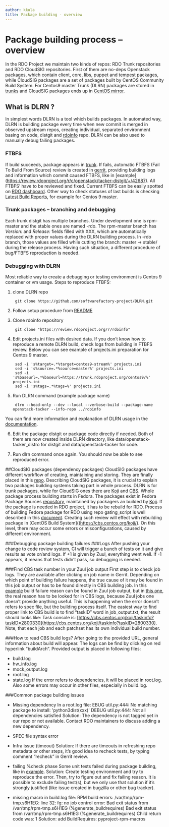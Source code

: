```yaml
---
author: kkula 
title: Package building - overview 
---
```


# Package building process – overview

In the RDO Project we maintain two kinds of repos: RDO Trunk repositories and RDO CloudSIG repositories.
First of them are no-deps Openstack packages, which contain client, core, libs, puppet and tempest packages, while
CloudSIG packages are a set of packages built by CentOS Community Build System.
For Centos9 master Trunk (DLRN) packages are stored in [trunks](https://trunk.rdoproject.org/centos9-master/) and
CloudSIG packages ends up in [CentOS mirror](http://mirror.stream.centos.org/SIGs/9-stream/cloud/x86_64/).

## What is DLRN ?
In simplest words DLRN is a tool which builds packages. In automated way, DLRN is building package every time when new
commit is merged in observed upstream repos, creating individual, separated environment basing on code, distgit and
[rdoinfo](https://review.rdoproject.org/r/q/project:rdoinfo) repo. DLRN can be also used to manually debug failing
packages.

### FTBFS
If build succeeds, package appears in [trunk]( https://trunk.rdoproject.org/). If fails, automatic
FTBFS (Fail To Build From Source) review is created in [gerrit](https://review.rdoproject.org/r/), providing building
logs and information which commit caused FTBFS, like in [example] (https://review.rdoproject.org/r/c/openstack/tacker-distgit/+/42687).
All FTBFS’ have to be reviewed and fixed. Current FTBFS can be easily spotted on [RDO dashboard](https://dashboards.rdoproject.org/rdo-dev).
Other way to check statuses of last builds is checking [Latest Build Reports](https://trunk.rdoproject.org/centos9-master/report.html), for example for Centos 9 master.

### Trunk packages – branching and debugging
Each trunk distgit has multiple branches. Under development one is rpm-master and the stable ones are named
<release>-rdo. The rpm-master branch has *Version:* and *Release:* fields filled with XXX, which are automatically
replaced with proper values during the DLRN building process. In <release>-rdo branch, those values are filled while
cutting the branch:  master -> stable/<release> during the release process. 
Having such situation, a different procedure of bug/FTBFS reproduction is needed.

### Debugging with DLRN
Most reliable way to create a debugging or testing environment is Centos 9 container or vm usage.
Steps to reproduce FTBFS:

1. clone DLRN repo

        git clone https://github.com/softwarefactory-project/DLRN.git

2. Follow setup procedure from [README](https://github.com/softwarefactory-project/DLRN/blob/master/README.rst)

3. Clone rdoinfo repository

        git clone "https://review.rdoproject.org/r/rdoinfo"

4. Edit projects.ini files with desired data. If you don’t know how to reproduce a remote DLRN build, check logs from
building in FTBFS review. Below you can see example of projects.ini preparation for Centos 9 master.

        sed -i 's%target=.*%target=centos9-stream%' projects.ini
        sed -i 's%source=.*%source=master%' projects.ini
        sed -i 's%baseurl=.*%baseurl=https://trunk.rdoproject.org/centos9/%' projects.ini
        sed -i 's%tags=.*%tags=%' projects.ini

5. Run DLRN command (example package name)

        dlrn --head-only --dev --local --verbose-build --package-name openstack-tacker --info-repo ../rdoinfo

You can find more information and explanation of DLRN usage in the [documentation](https://dlrn.readthedocs.io/en/latest/).

6. Edit the package distgit or package code directly if needed. Both of them are now created inside DLRN directory,
like data/openstack-tacker_distro for distgit and data/openstack-tacker for code.

7. Run dlrn command once again. You should now be able to see reproduced error.

##CloudSIG packages (dependency packages)
CloudSIG packages have different workflow of creating, maintaining and storing. They are finally placed in this [repo](http://mirror.stream.centos.org/SIGs/).
Describing CloudSIG packages, it is crucial to explain two packages building systems taking part in whole process.
DLRN is for trunk packages, while for CloudSIG ones there are [Koji](https://koji.fedoraproject.org/koji/) and [CBS](https://cbs.centos.org/koji/).
Whole package process building starts in Fedora. The packages exist in Fedora Package Sources [repository](https://src.fedoraproject.org/),
maintained by packagers an builded by [Koji](https://koji.fedoraproject.org/koji/).
If the package is needed in RDO project, it has to be rebuild for RDO. Process of building Fedora package for RDO
using repo gating_script is well described in this [document](https://www.rdoproject.org/documentation/requirements/#adding-a-new-requirement-to-rdo).
Creating such review will effect with rebuilding package in [CentOS Build System]((https://cbs.centos.org/koji/).
On this level, there may occur some errors or misconfigurations, caused by different environment.

###Debugging package building failures
###Logs
After pushing your change to code review system, CI will trigger a bunch of tests on it and give results as vote
or/and logs. If +1 is given by Zuul, everything went well. If -1 appears, it means that tests didn’t pass,
so debugging is needed.

###Find CBS task number in your Zuul job output
First step is to check job logs. They are available after clicking on job name in Gerrit. Depending on which point of
building failure happens, the true cause of it may be found in this job output or has to be found directly in CBS
building job. In this [example](https://logserver.rdoproject.org/28/42728/3/check/deps-cbs-validate/b837f69/job-output.txt) build failure reason can be found in Zuul job output,
but in [this one](https://logserver.rdoproject.org/23/42723/1/check/deps-cbs-validate/7a4055b/job-output.txt), the real reason has to be looked for in CBS logs,
because Zuul jobs one doesn’t provide anything useful. This is happening when the error doesn’t refers to spec file,
but the building process itself. The easiest way to find proper link to CBS build is to find “taskID” word 
in job_output.txt, the result should looks like: Task console is: [https://cbs.centos.org/koji/taskinfo?taskID=2800330](https://cbs.centos.org/koji/taskinfo?taskID=2800330).
Note, that each job and each patchset has its own individual build number.

###How to read CBS build logs?
After going to the provided URL, general information about build will appear. The logs can be find by clicking on red
hyperlink “buildArch“. Provided output is placed in following files:
* build.log
* hw_info.log
* mock_output.log
* root.log
* state.log
If the error refers to dependencies, it will be placed in root.log.
Also some errors may occur in other files, especially in build.log.

###Common package building issues
* Missing dependency
In a root.log file:
EBUG util.py:444: No matching package to install: 'python3dist(xxx)'
DEBUG util.py:444: Not all dependencies satisfied
Solution: The dependency is not tagged yet in our repo or not available. 
Contact RDO maintainers to discuss adding a new dependency.

* SPEC file syntax error

* Infra issue (timeout)
Solution: If there are timeouts in refreshing repo metadata or other steps, it’s good idea to recheck tests,
by typing comment “recheck” in Gerrit review.

* failing %check phase
Some unit tests failed during package building, like in [example](https://logserver.rdoproject.org/60/42260/8/check/DLRN-rpmbuild-centos9/a145af7/job-output.txt).
Solution: Create testing environment and try to reproduce the error. Then, try to figure out and fix failing reason.
It is possible to exclude failing test(s), but we only use that solution if it’s strongly
justified (like issue created in bugzilla or other bug tracker).

* missing macro
in build.log file:
RPM build errors:
/var/tmp/rpm-tmp.s6H1EG: line 32: fg: no job control
error: Bad exit status from /var/tmp/rpm-tmp.s6H1EG (%generate_buildrequires)
Bad exit status from /var/tmp/rpm-tmp.s6H1EG (%generate_buildrequires)
Child return code was: 1
Solution: add BuildRequires: pyproject-rpm-macros
